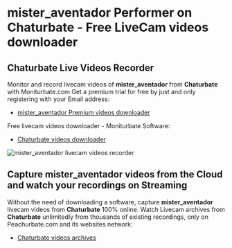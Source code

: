 # mister_aventador Performer on Chaturbate - Free LiveCam videos downloader

## Chaturbate Live Videos Recorder

Monitor and record livecam videos of **mister_aventador** from **Chaturbate** with Moniturbate.com
Get a premium trial for free by just and only registering with your Email address:
* [mister_aventador Premium videos downloader](https://moniturbate.com/request-demo-licence-key.html)

Free livecam videos downloader - Moniturbate Software:
* [Chaturbate videos downloader](https://moniturbate.com/moniturbate-download-software.html)

![mister_aventador livecam videos recorder](https://peachurnet.com/templates/moniturbate-software.png)


## Capture mister_aventador videos from the Cloud and watch your recordings on Streaming

Without the need of downloading a software, capture **mister_aventador** livecam videos from **Chaturbate** 100% online.
Watch Livecam archives from **Chaturbate** unlimitedly from thousands of existing recordings, only on Peachurbate.com and its websites network:
* [Chaturbate videos archives](https://peachurnet.com/)